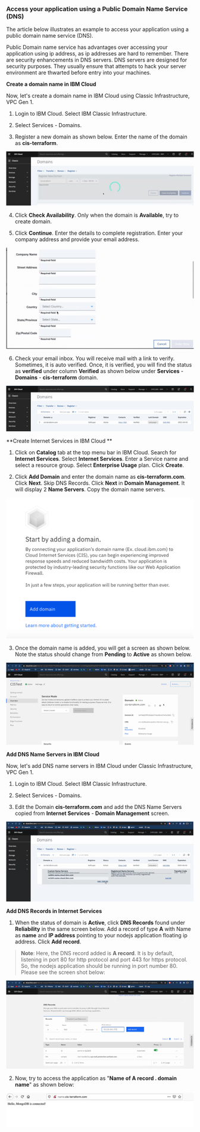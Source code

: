 ### Access your application using a Public Domain Name Service (DNS)

The article below illustrates an example to access your application using a public domain name service (DNS). 

Public Domain name service has advantages over accessing your application using ip address, as ip addresses are hard to remember. There are security enhancements in DNS servers. DNS servers are designed for security purposes. They usually ensure that attempts to hack your server environment are thwarted before entry into your machines. 

**Create a domain name in IBM Cloud**

Now, let's create a domain name in IBM Cloud using Classic Infrastructure, VPC Gen 1. 

1. Login to IBM Cloud. Select IBM Classic Infrastructure. 

2. Select Services - Domains. 

3. Register a new domain as shown below. Enter the name of the domain as **cis-terraform**.   

![Register New Domain](images/cis-terraform-domain.png)

4. Click **Check Availability**. Only when the domain is **Available**, try to create domain.    

5. Click **Continue**. Enter the details to complete registration. Enter your company address and provide your email address.   

![Complete registration](images/complete-registration.png)

6. Check your email inbox. You will receive mail with a link to verify. Sometimes, it is auto verified. Once, it is verified, you will find the status as **verified** under column **Verified** as shown below under **Services** - **Domains** - **cis-terraform** domain.   

![domain verified](images/cis-terraform-domain-verified.png)


**Create Internet Services in IBM Cloud **


1. Click on **Catalog** tab at the top menu bar in IBM Cloud. Search for **Internet Services**. Select **Internet Services**. Enter a Service name and select a resource group. Select **Enterprise Usage** plan. Click **Create**. 

2. Click **Add Domain** and enter the domain name as **cis-terraform.com**. Click **Next**. Skip DNS Records. Click **Next** in **Domain Management**. It will display 2 **Name Servers**.  Copy the domain name servers.    

![add domain](images/InternetServices_AddDomain.png)

3. Once the domain name is added, you will get a screen as shown below. Note the status should change from **Pending** to **Active** as shown below.     

![domain added](images/Internet_Services_Add_Domain.png)

**Add DNS Name Servers in IBM Cloud**

Now, let's add DNS name servers in IBM Cloud under Classic Infrastructure, VPC Gen 1. 

1. Login to IBM Cloud. Select IBM Classic Infrastructure. 

2. Select Services - Domains. 

3. Edit the Domain **cis-terraform.com** and add the DNS Name Servers copied from **Internet Services** - **Domain Management** screen.   

![add DNS Servers](images/Add_DNS_Name_Servers.png)


**Add DNS Records in Internet Services**

1. When the status of domain is **Active**, click **DNS Records** found under **Reliability** in the same screen below. Add a record of type **A** with Name as **name** and **IP address** pointing to your nodejs application floating ip address. Click **Add record**. 

> **Note**: Here, the DNS record added is **A record**. It is by default, listening in port 80 for http protocol and port 443 for https protocol. So, the nodejs application should be running in port number 80. Please see the screen shot below:  

![A record added](images/DNS_Record_A.png)

2. Now, try to access the application as "**Name of A record . domain name**" as shown below:  

![application dns](images/dns_nodejs.png)






